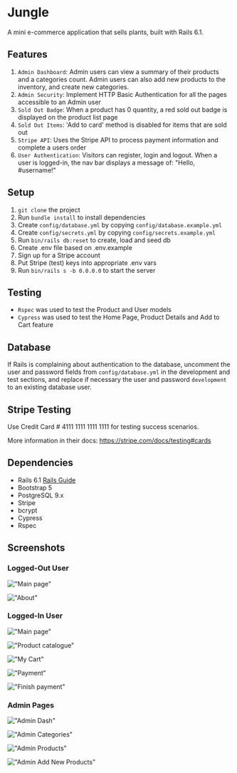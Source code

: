 # Jungle

A mini e-commerce application that sells plants, built with Rails 6.1.

## Features

1. `Admin Dashboard`: Admin users can view a summary of their products and a categories count. Admin users can also add new products to the inventory, and create new categories.
2. `Admin Security`: Implement HTTP Basic Authentication for all the pages accessible to an Admin user
3. `Sold Out Badge`: When a product has 0 quantity, a red sold out badge is displayed on the product list page
4. `Sold Out Items`: 'Add to card' method is disabled for items that are sold out
5. `Stripe API`: Uses the Stripe API to process payment information and complete a users order
6. `User Authentication`: Visitors can register, login and logout. When a user is logged-in, the nav bar displays a message of: "Hello, #username!"

## Setup

1. `git clone` the project
2. Run `bundle install` to install dependencies
3. Create `config/database.yml` by copying `config/database.example.yml`
4. Create `config/secrets.yml` by copying `config/secrets.example.yml`
5. Run `bin/rails db:reset` to create, load and seed db
6. Create .env file based on .env.example
7. Sign up for a Stripe account
8. Put Stripe (test) keys into appropriate .env vars
9. Run `bin/rails s -b 0.0.0.0` to start the server

## Testing

- `Rspec` was used to test the Product and User models
- `Cypress` was used to test the Home Page, Product Details and Add to Cart feature

## Database

If Rails is complaining about authentication to the database, uncomment the user and password fields from `config/database.yml` in the development and test sections, and replace if necessary the user and password `development` to an existing database user.

## Stripe Testing

Use Credit Card # 4111 1111 1111 1111 for testing success scenarios.

More information in their docs: <https://stripe.com/docs/testing#cards>

## Dependencies

- Rails 6.1 [Rails Guide](http://guides.rubyonrails.org/v6.1/)
- Bootstrap 5
- PostgreSQL 9.x
- Stripe
- bcrypt
- Cypress
- Rspec

## Screenshots

### Logged-Out User

!["Main page"](https://github.com/vorotyna/jungle-rails/blob/master/docs/homepage.png?raw=true)

!["About"](https://github.com/vorotyna/jungle-rails/blob/master/docs/about%20page.png?raw=true)

### Logged-In User

!["Main page"](https://github.com/vorotyna/jungle-rails/blob/master/docs/logged-in-home.png?raw=true)

!["Product catalogue"](https://github.com/vorotyna/jungle-rails/blob/master/docs/catalogue.png?raw=true)

!["My Cart"](https://github.com/vorotyna/jungle-rails/blob/master/docs/my-cart.png?raw=true)

!["Payment"](https://github.com/vorotyna/jungle-rails/blob/master/docs/pay.png?raw=true)

!["Finish payment"](https://github.com/vorotyna/jungle-rails/blob/master/docs/finish-payment.png?raw=true)

### Admin Pages

!["Admin Dash"](https://github.com/vorotyna/jungle-rails/blob/master/docs/admin-dash.png?raw=true)

!["Admin Categories"](https://github.com/vorotyna/jungle-rails/blob/master/docs/admin-cat.png?raw=true)

!["Admin Products"](https://github.com/vorotyna/jungle-rails/blob/master/docs/admin-dash.png?raw=truehttps://github.com/vorotyna/jungle-rails/blob/master/docs/admin-prod.png?raw=true)

!["Admin Add New Products"](https://github.com/vorotyna/jungle-rails/blob/master/docs/admin-add-prod.png?raw=true)
